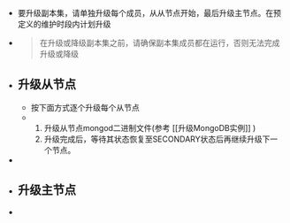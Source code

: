- 要升级副本集，请单独升级每个成员，从从节点开始，最后升级主节点。在预定义的维护时段内计划升级
- > 在升级或降级副本集之前，请确保副本集成员都在运行，否则无法完成升级或降级
- ## 升级从节点
	- 按下面方式逐个升级每个从节点
	- 1. 升级从节点mongod二进制文件(参考 [[升级MongoDB实例]] )
	  2. 升级完成后，等待其状态恢复至SECONDARY状态后再继续升级下一个节点。
-
- ## 升级主节点
-